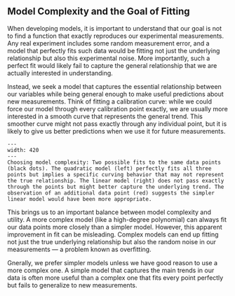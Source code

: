 ## Model Complexity and the Goal of Fitting

When developing models, it is important to understand that our goal is not to find a function that exactly reproduces our experimental measurements. Any real experiment includes some random measurement error, and a model that perfectly fits such data would be fitting not just the underlying relationship but also this experimental noise. More importantly, such a perfect fit would likely fail to capture the general relationship that we are actually interested in understanding.

Instead, we seek a model that captures the essential relationship between our variables while being general enough to make useful predictions about new measurements. Think of fitting a calibration curve: while we could force our model through every calibration point exactly, we are usually more interested in a smooth curve that represents the general trend. This smoother curve might not pass exactly through any individual point, but it is likely to give us better predictions when we use it for future measurements.


```{figure} ./figures/overfitting.png
---
width: 420
---
Choosing model complexity: Two possible fits to the same data points (black dots). The quadratic model (left) perfectly fits all three points but implies a specific curving behavior that may not represent the true relationship. The linear model (right) does not pass exactly through the points but might better capture the underlying trend. The observation of an additional data point (red) suggests the simpler linear model would have been more appropriate.
```

This brings us to an important balance between model complexity and utility. A more complex model (like a high-degree polynomial) can always fit our data points more closely than a simpler model. However, this apparent improvement in fit can be misleading. Complex models can end up fitting not just the true underlying relationship but also the random noise in our measurements &mdash; a problem known as overfitting.

Gnerally, we prefer simpler models unless we have good reason to use a more complex one. A simple model that captures the main trends in our data is often more useful than a complex one that fits every point perfectly but fails to generalize to new measurements. 

